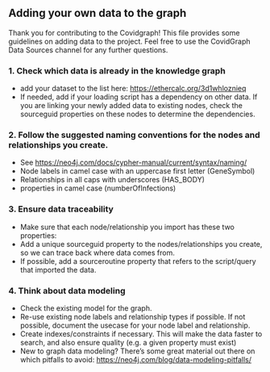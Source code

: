 ## Adding your own data to the graph
Thank you for contributing to the Covidgraph! This file provides some guidelines on adding data to the project. Feel free to use the CovidGraph Data Sources channel for any further questions.
### 1. Check which data is already in the knowledge graph
- add your dataset to the list here: https://ethercalc.org/3d1whloznieq
- If needed, add if your loading script has a dependency on other data. If you are linking your newly added data to existing nodes, check the sourceguid properties on these nodes to determine the dependencies.
 
### 2. Follow the suggested naming conventions for the nodes and relationships you create.
- See https://neo4j.com/docs/cypher-manual/current/syntax/naming/
- Node labels in camel case with an uppercase first letter (GeneSymbol)
- Relationships in all caps with underscores (HAS_BODY)
- properties in camel case (numberOfInfections)

### 3. Ensure data traceability
- Make sure that each node/relationship you import has these two properties:
- Add a unique sourceguid property to the nodes/relationships you create, so we can trace back where data comes from.
- If possible, add a sourceroutine property that refers to the script/query that imported the data. 

### 4. Think about data modeling
- Check the existing model for the graph. 
- Re-use existing node labels and relationship types if possible. If not possible, document the usecase for your node label and relationship.
- Create indexes/constraints if necessary. This will make the data faster to search, and also ensure quality (e.g. a given property must exist)
- New to graph data modeling? There’s some great material out there on which pitfalls to avoid: https://neo4j.com/blog/data-modeling-pitfalls/
